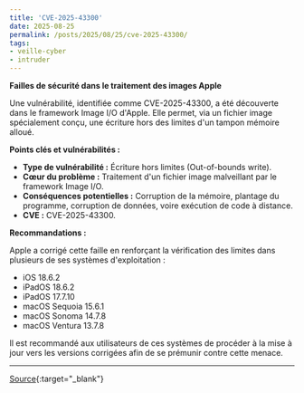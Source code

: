 ```yaml
---
title: 'CVE-2025-43300'
date: 2025-08-25
permalink: /posts/2025/08/25/cve-2025-43300/
tags:
- veille-cyber
- intruder
---
```

**Failles de sécurité dans le traitement des images Apple**

Une vulnérabilité, identifiée comme CVE-2025-43300, a été découverte dans le framework Image I/O d'Apple. Elle permet, via un fichier image spécialement conçu, une écriture hors des limites d'un tampon mémoire alloué.

**Points clés et vulnérabilités :**

*   **Type de vulnérabilité :** Écriture hors limites (Out-of-bounds write).
*   **Cœur du problème :** Traitement d'un fichier image malveillant par le framework Image I/O.
*   **Conséquences potentielles :** Corruption de la mémoire, plantage du programme, corruption de données, voire exécution de code à distance.
*   **CVE :** CVE-2025-43300.

**Recommandations :**

Apple a corrigé cette faille en renforçant la vérification des limites dans plusieurs de ses systèmes d'exploitation :

*   iOS 18.6.2
*   iPadOS 18.6.2
*   iPadOS 17.7.10
*   macOS Sequoia 15.6.1
*   macOS Sonoma 14.7.8
*   macOS Ventura 13.7.8

Il est recommandé aux utilisateurs de ces systèmes de procéder à la mise à jour vers les versions corrigées afin de se prémunir contre cette menace.

---
[Source](https://cvemon.intruder.io/cves/CVE-2025-43300){:target="_blank"}
